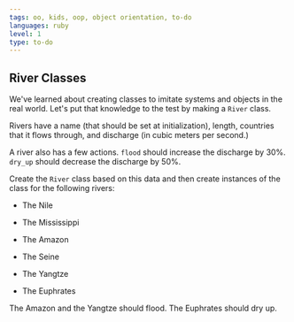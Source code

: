 ```yaml
---
tags: oo, kids, oop, object orientation, to-do
languages: ruby
level: 1
type: to-do
---
```


## River Classes

We've learned about creating classes to imitate systems and objects in the real world. Let's put that knowledge to the test by making a `River` class. 

Rivers have a name (that should be set at initialization), length, countries that it flows through, and discharge (in cubic meters per second.)

A river also has a few actions. `flood` should increase the discharge by 30%. `dry_up` should decrease the discharge by 50%.

Create the  `River` class based on this data and then create instances of the class for the following rivers:

+ The Nile

+ The Mississippi

+ The Amazon

+ The Seine

+ The Yangtze

+ The Euphrates

The Amazon and the Yangtze should flood. The Euphrates should dry up.